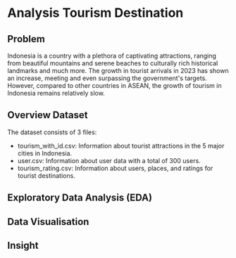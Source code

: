 # Analysis Tourism Destination

## Problem
Indonesia is a country with a plethora of captivating attractions, ranging from beautiful mountains and serene beaches to culturally rich historical landmarks and much more. The growth in tourist arrivals in 2023 has shown an increase, meeting and even surpassing the government's targets. However, compared to other countries in ASEAN, the growth of tourism in Indonesia remains relatively slow.

## Overview Dataset
The dataset consists of 3 files:
- tourism_with_id.csv: Information about tourist attractions in the 5 major cities in Indonesia.
- user.csv: Information about user data with a total of 300 users.
- tourism_rating.csv: Information about users, places, and ratings for tourist destinations.

## Exploratory Data Analysis (EDA)

## Data Visualisation

## Insight
